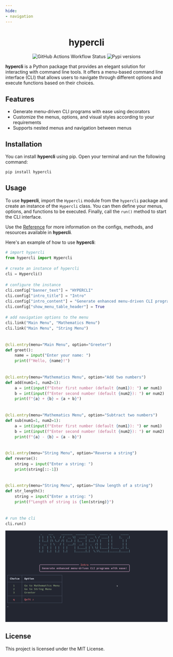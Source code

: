 ```yaml
---
hide:
- navigation
---
```



<h1 align="center">hypercli</h1>

<p align="center">
<img alt="GitHub Actions Workflow Status" src="https://img.shields.io/github/actions/workflow/status/HYP3R00T/hypercli/pypi_publish.yml?style=for-the-badge&labelColor=%2324273a&color=%23b7bdf8">
<a src="https://pypi.org/project/hypercli/" target="_blank">
<img alt="Pypi versions" src="https://img.shields.io/pypi/v/hypercli?style=for-the-badge&labelColor=%2324273a&color=%23b7bdf8">
</a>
</p>

**hypercli** is a Python package that provides an elegant solution for interacting with command line tools. It offers a menu-based command line interface (CLI) that allows users to navigate through different options and execute functions based on their choices.

## Features

- Generate menu-driven CLI programs with ease using decorators
- Customize the menus, options, and visual styles according to your requirements
- Supports nested menus and navigation between menus

## Installation

You can install **hypercli** using pip. Open your terminal and run the following command:

```bash
pip install hypercli
```

## Usage

To use **hypercli**, import the `Hypercli` module from the `hypercli` package and create an instance of the `Hypercli` class. You can then define your menus, options, and functions to be executed. Finally, call the `run()` method to start the CLI interface.

Use the [Reference](./Reference.md) for more information on the configs, methods, and resources available in **hypercli**.

Here's an example of how to use **hypercli**:

```python
# import hypercli
from hypercli import Hypercli

# create an instance of hypercli
cli = Hypercli()

# configure the instance
cli.config["banner_text"] = "HYPERCLI"
cli.config["intro_title"] = "Intro"
cli.config["intro_content"] = "Generate enhanced menu-driven CLI programs with ease!"
cli.config["show_menu_table_header"] = True

# add navigation options to the menu
cli.link("Main Menu", "Mathematics Menu")
cli.link("Main Menu", "String Menu")


@cli.entry(menu="Main Menu", option="Greeter")
def greet():
    name = input("Enter your name: ")
    print(f"Hello, {name}!")


@cli.entry(menu="Mathematics Menu", option="Add two numbers")
def add(num1=1, num2=1):
    a = int(input(f"Enter first number (default {num1}): ") or num1)
    b = int(input(f"Enter second number (default {num2}): ") or num2)
    print(f"{a} + {b} = {a + b}")


@cli.entry(menu="Mathematics Menu", option="Subtract two numbers")
def sub(num1=1, num2=1):
    a = int(input(f"Enter first number (default {num1}): ") or num1)
    b = int(input(f"Enter second number (default {num2}): ") or num2)
    print(f"{a} - {b} = {a - b}")


@cli.entry(menu="String Menu", option="Reverse a string")
def reverse():
    string = input("Enter a string: ")
    print(string[::-1])


@cli.entry(menu="String Menu", option="Show length of a string")
def str_length():
    string = input("Enter a string: ")
    print(f"Length of string is {len(string)}")


# run the cli
cli.run()

```

![demo](./assets/example_demo.gif)

## License

This project is licensed under the MIT License.
